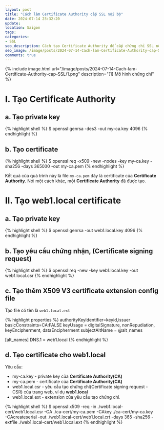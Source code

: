 ```yaml
---
layout: post
title: "Cách làm Certificate Authority cấp SSL nội bộ"
date: 2024-07-14 23:32:20
update:
location: Saigon
tags:
categories:
- SSL
seo_description: Cách tạo Certificate Authority để cấp chứng chỉ SSL nội bộ
seo_image: /image/posts/2024-07-14-Cach-lam-Certificate-Authority-cap-SSL/1.png
comments: true
---
```


{% include image.html url="/image/posts/2024-07-14-Cach-lam-Certificate-Authority-cap-SSL/1.png" description="[1] Mô hình chứng chỉ" %}


# I. Tạo Certificate Authority
## a. Tạo private key
{% highlight shell %}
$ openssl genrsa -des3 -out my-ca.key 4096
{% endhighlight %}

## b. Tạo certificate
{% highlight shell %}
$ openssl req -x509 -new -nodes -key my-ca.key -sha256 -days 365000 -out my-ca.pem
{% endhighlight %}

Kết quả của quá trình này là file `my-ca.pem` đây là certificate của **Certificate Authority**. Nói một cách khác, một **Certificate Authority** đã được tạo.

# II. Tạo web1.local certificate
## a. Tạo private key
{% highlight shell %}
$ openssl genrsa -out web1.local.key 4096
{% endhighlight %}

## b. Tạo yêu cầu chứng nhận, (Certificate signing request)
{% highlight shell %}
$ openssl req -new -key web1.local.key -out web1.local.csr
{% endhighlight %}

## c. Tạo thêm  X509 V3 certificate extension config file
Tạo file có tên là `web1.local.ext`

{% highlight properties %}
authorityKeyIdentifier=keyid,issuer
basicConstraints=CA:FALSE
keyUsage = digitalSignature, nonRepudiation, keyEncipherment, dataEncipherment
subjectAltName = @alt_names

[alt_names]
DNS.1 = web1.local
{% endhighlight %}

## d. Tạo certificate cho web1.local
Yêu cầu:
- my-ca.key - private key của **Certificate Authority(CA)**
- my-ca.pem - certificate của **Certificate Authority(CA)**
- web1.local.csr - yêu cầu tạo chứng chỉ(Certificate signing request - CSR) của trang web, ví dụ **web1.local**
- web1.local.ext - extension của yêu cầu tạo chứng chỉ.

{% highlight shell  %}
$ openssl x509 -req -in ./web1.local-cert/web1.local.csr  -CA ./ca-cert/my-ca.pem  -CAkey ./ca-cert/my-ca.key \
    -CAcreateserial -out ./web1.local-cert/web1.local.crt -days 365 -sha256 -extfile  ./web1.local-cert/web1.local.ext
{% endhighlight %}
